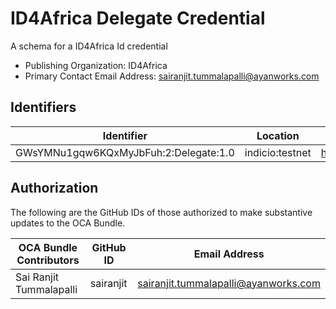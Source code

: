 # ID4Africa Delegate Credential

A schema for a ID4Africa Id credential

- Publishing Organization: ID4Africa
- Primary Contact Email Address: sairanjit.tummalapalli@ayanworks.com

## Identifiers

| Identifier                            | Location        | URL                                                       |
| ------------------------------------- | --------------- | --------------------------------------------------------- |
| GWsYMNu1gqw6KQxMyJbFuh:2:Delegate:1.0 | indicio:testnet | https://indyscan.indiciotech.io/tx/IND_MAINNET/domain/667 |

## Authorization

The following are the GitHub IDs of those authorized to make substantive updates to the OCA Bundle.

| OCA Bundle Contributors | GitHub ID | Email Address                        |
| ----------------------- | --------- | ------------------------------------ |
| Sai Ranjit Tummalapalli | sairanjit | sairanjit.tummalapalli@ayanworks.com |
